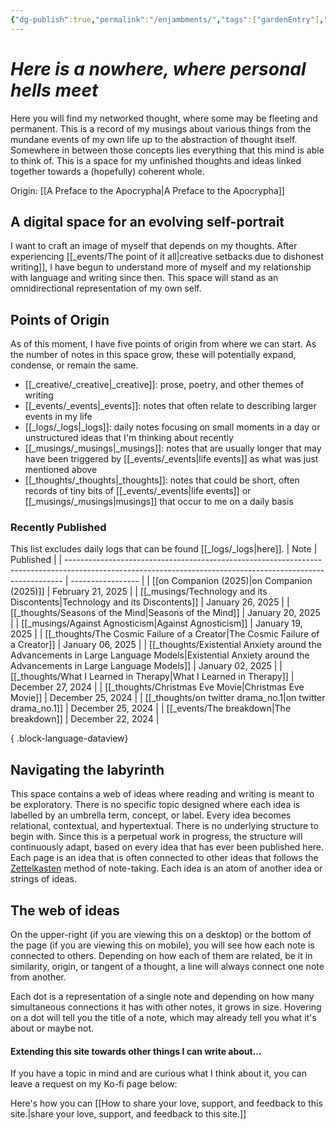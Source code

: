 ```yaml
---
{"dg-publish":true,"permalink":"/enjambments/","tags":["gardenEntry"],"noteIcon":""}
---
```


# *Here is a nowhere, where personal hells meet*

Here you will find my networked thought, where some may be fleeting and permanent. This is a record of my musings about various things from the mundane events of my own life up to the abstraction of thought itself. Somewhere in between those concepts lies everything that this mind is able to think of. This is a space for my unfinished thoughts and ideas linked together towards a (hopefully) coherent whole.

Origin: [[A Preface to the Apocrypha\|A Preface to the Apocrypha]]

## A digital space for an evolving self-portrait
I want to craft an image of myself that depends on my thoughts. After experiencing 
[[_events/The point of it all\|creative setbacks due to dishonest writing]], I have begun to understand more of myself and my relationship with language and writing since then. This space will stand as an omnidirectional representation of my own self.

## Points of Origin
As of this moment, I have five points of origin from where we can start. As the number of notes in this space grow, these will potentially expand, condense, or remain the same.

* [[_creative/_creative\|_creative]]: prose, poetry, and other themes of writing
* [[_events/_events\|_events]]: notes that often relate to describing larger events in my life
* [[_logs/_logs\|_logs]]: daily notes focusing on small moments in a day or unstructured ideas that I'm thinking about recently
* [[_musings/_musings\|_musings]]: notes that are usually longer that may have been triggered by [[_events/_events\|life events]] as what was just mentioned above
* [[_thoughts/_thoughts\|_thoughts]]: notes that could be short, often records of tiny bits of [[_events/_events\|life events]] or [[_musings/_musings\|musings]] that occur to me on a daily basis

### Recently Published


<div class="transclusion internal-embed is-loaded"><div class="markdown-embed">



This list excludes daily logs that can be found [[_logs/_logs\|here]].
| Note                                                                                                                                                        | Published         |
| ----------------------------------------------------------------------------------------------------------------------------------------------------------- | ----------------- |
| [[on Companion (2025)\|on Companion (2025)]]                                                                                                             | February 21, 2025 |
| [[_musings/Technology and its Discontents\|Technology and its Discontents]]                                                                              | January 26, 2025  |
| [[_thoughts/Seasons of the Mind\|Seasons of the Mind]]                                                                                                   | January 20, 2025  |
| [[_musings/Against Agnosticism\|Against Agnosticism]]                                                                                                    | January 19, 2025  |
| [[_thoughts/The Cosmic Failure of a Creator\|The Cosmic Failure of a Creator]]                                                                           | January 06, 2025  |
| [[_thoughts/Existential Anxiety around the Advancements in Large Language Models\|Existential Anxiety around the Advancements in Large Language Models]] | January 02, 2025  |
| [[_thoughts/What I Learned in Therapy\|What I Learned in Therapy]]                                                                                       | December 27, 2024 |
| [[_thoughts/Christmas Eve Movie\|Christmas Eve Movie]]                                                                                                   | December 25, 2024 |
| [[_thoughts/on twitter drama_no.1\|on twitter drama_no.1]]                                                                                               | December 25, 2024 |
| [[_events/The breakdown\|The breakdown]]                                                                                                                 | December 22, 2024 |

{ .block-language-dataview}


</div></div>


## Navigating the labyrinth
This space contains a web of ideas where reading and writing is meant to be exploratory. There is no specific topic designed where each idea is labelled by an umbrella term, concept, or label. Every idea becomes relational, contextual, and hypertextual. There is no underlying structure to begin with. Since this is a perpetual work in progress, the structure will continuously adapt, based on every idea that has ever been published here. Each page is an idea that is often connected to other ideas that follows the [Zettelkasten](https://zettelkasten.de/introduction/) method of note-taking. Each idea is an atom of another idea or strings of ideas.

## The web of ideas
On the upper-right (if you are viewing this on a desktop) or the bottom of the page (if you are viewing this on mobile), you will see how each note is connected to others. Depending on how each of them are related, be it in similarity, origin, or tangent of a thought, a line will always connect one note from another.

Each dot is a representation of a single note and depending on how many simultaneous connections it has with other notes, it grows in size. Hovering on a dot will tell you the title of a note, which may already tell you what it's about or maybe not.

#### Extending this site towards other things I can write about...
If you have a topic in mind and are curious what I think about it, you can leave a request on my Ko-fi page below:

Here's how you can [[How to share your love, support, and feedback to this site.\|share your love, support, and feedback to this site.]]
